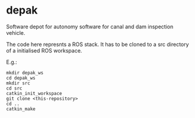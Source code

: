 # depak
Software depot for autonomy software for canal and dam inspection vehicle.

The code here represnts a ROS stack. It has to be cloned to a src directory of a initialised ROS workspace.

E.g.:

```
mkdir depak_ws
cd depak_ws
mkdir src
cd src
catkin_init_workspace
git clone <this-repository>
cd ..
catkin_make
```
